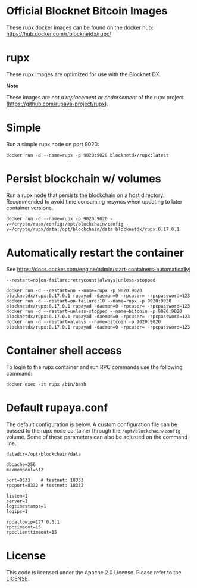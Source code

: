 Official Blocknet Bitcoin Images
=================================

These rupx docker images can be found on the docker hub: https://hub.docker.com/r/blocknetdx/rupx/

rupx
========

These rupx images are optimized for use with the Blocknet DX.

**Note**

These images are _not a replacement or endorsement_ of the rupx project (https://github.com/rupaya-project/rupx).


Simple
======

Run a simple rupx node on port 9020:
```
docker run -d --name=rupx -p 9020:9020 blocknetdx/rupx:latest
```


Persist blockchain w/ volumes
=============================

Run a rupx node that persists the blockchain on a host directory. Recommended to avoid time consuming resyncs when updating to later container versions.
```
docker run -d --name=rupx -p 9020:9020 -v=/crypto/rupx/config:/opt/blockchain/config -v=/crypto/rupx/data:/opt/blockchain/data blocknetdx/rupx:0.17.0.1
```


Automatically restart the container
===================================

See https://docs.docker.com/engine/admin/start-containers-automatically/

`--restart=no|on-failure:retrycount|always|unless-stopped`

```
docker run -d --restart=no --name=rupx -p 9020:9020 blocknetdx/rupx:0.17.0.1 rupayad -daemon=0 -rpcuser= -rpcpassword=123
docker run -d --restart=on-failure:10 --name=rupx -p 9020:9020 blocknetdx/rupx:0.17.0.1 rupayad -daemon=0 -rpcuser= -rpcpassword=123
docker run -d --restart=unless-stopped --name=bitcoin -p 9020:9020 blocknetdx/rupx:0.17.0.1 rupayad -daemon=0 -rpcuser= -rpcpassword=123
docker run -d --restart=always --name=bitcoin -p 9020:9020 blocknetdx/rupx:0.17.0.1 rupayad -daemon=0 -rpcuser= -rpcpassword=123
```


Container shell access
======================

To login to the rupx container and run RPC commands use the following command:
```
docker exec -it rupx /bin/bash
```


Default rupaya.conf
=====================

The default configuration is below. A custom configuration file can be passed to the rupx  node container through the `/opt/blockchain/config` volume. Some of these parameters can also be adjusted on the command line.
```
datadir=/opt/blockchain/data

dbcache=256
maxmempool=512

port=8333    # testnet: 18333
rpcport=8332 # testnet: 18332

listen=1
server=1
logtimestamps=1
logips=1

rpcallowip=127.0.0.1
rpctimeout=15
rpcclienttimeout=15
```


License
=======

This code is licensed under the Apache 2.0 License. Please refer to the [LICENSE](https://github.com/BlocknetDX/dockerimages/blob/master/LICENSE).